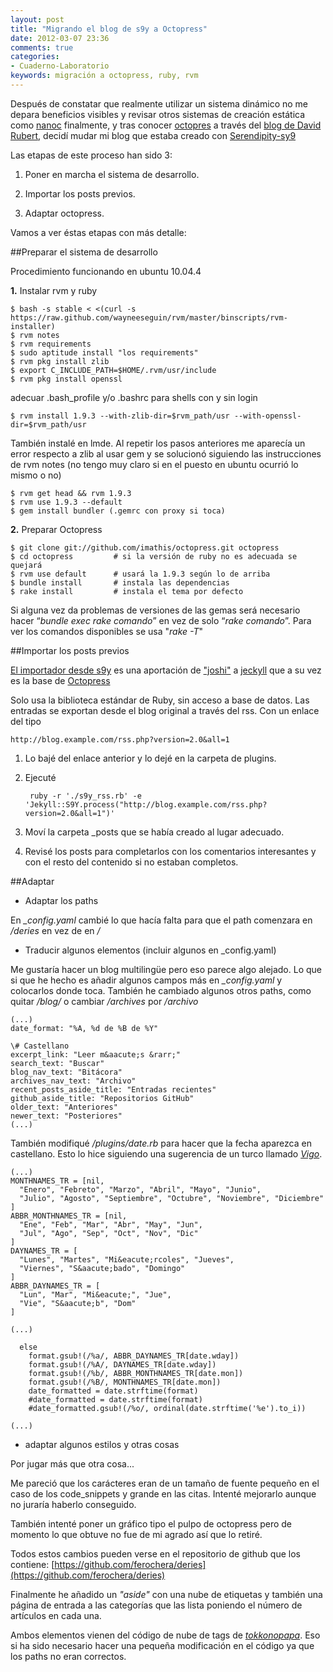 ```yaml
---
layout: post
title: "Migrando el blog de s9y a Octopress"
date: 2012-03-07 23:36
comments: true
categories: 
- Cuaderno-Laboratorio
keywords: migración a octopress, ruby, rvm
---
```

Después de constatar que realmente utilizar un sistema dinámico no me depara beneficios visibles y revisar otros sistemas de creación estática como [nanoc](http://nanoc.stoneship.org) finalmente, y tras conocer [octopres](http://octopress.org) a través del [blog de David Rubert](http://www3.uji.es/~vrubert), decidí mudar mi blog que estaba creado con [Serendipity-sy9](http://www.s9y.org)

Las etapas de este proceso han sido 3:

1. Poner en marcha el sistema de desarrollo.

2. Importar los posts previos.

3. Adaptar octopress.

<!--more-->Vamos a ver éstas etapas con más detalle:

##Preparar el sistema de desarrollo

Procedimiento funcionando en ubuntu 10.04.4

**1.** Instalar rvm y ruby

```
$ bash -s stable < <(curl -s https://raw.github.com/wayneeseguin/rvm/master/binscripts/rvm-installer)
$ rvm notes
$ rvm requirements
$ sudo aptitude install "los requirements"
$ rvm pkg install zlib
$ export C_INCLUDE_PATH=$HOME/.rvm/usr/include
$ rvm pkg install openssl
```
   
adecuar .bash_profile y/o .bashrc para shells con y sin login

```
$ rvm install 1.9.3 --with-zlib-dir=$rvm_path/usr --with-openssl-dir=$rvm_path/usr
```

También instalé en lmde. Al repetir los pasos anteriores me aparecía un error respecto a zlib al usar gem y se solucionó siguiendo las instrucciones de rvm notes (no tengo muy claro si en el puesto en ubuntu ocurrió lo mismo o no)

```
$ rvm get head && rvm 1.9.3
$ rvm use 1.9.3 --default
$ gem install bundler (.gemrc con proxy si toca)
```

**2.** Preparar Octopress 

```
$ git clone git://github.com/imathis/octopress.git octopress
$ cd octopress         # si la versión de ruby no es adecuada se quejará
$ rvm use default      # usará la 1.9.3 según lo de arriba
$ bundle install       # instala las dependencias
$ rake install         # instala el tema por defecto
```

Si alguna vez da problemas de versiones de las gemas será necesario hacer “_bundle exec rake comando_” en vez de solo “_rake comando_”. Para ver los comandos disponibles se usa "_rake -T_"

##Importar los posts previos

[El importador desde s9y](https://github.com/mojombo/jekyll/pull/399) es una aportación de ["joshi"](https://github.com/joschi) a [jeckyll](https://github.com/mojombo/jekyll) que a su vez es la base de [Octopress](http://octopress.org)

Solo usa la biblioteca estándar de Ruby, sin acceso a base de datos. Las entradas se exportan desde el blog original a través del rss. Con un enlace del tipo

    http://blog.example.com/rss.php?version=2.0&all=1

1. Lo bajé del enlace anterior y lo dejé en la carpeta de plugins.

2. Ejecuté 

        ruby -r './s9y_rss.rb' -e 'Jekyll::S9Y.process("http://blog.example.com/rss.php?version=2.0&all=1")'

3. Moví la carpeta _posts que se había creado al lugar adecuado.

4. Revisé los posts para completarlos con los comentarios interesantes y con el resto del contenido si no estaban completos.

##Adaptar

* Adaptar los paths

En _\_config.yaml_ cambié lo que hacía falta para que el path comenzara en _/deries_ en vez de en _/_

* Traducir algunos elementos (incluir algunos en _config.yaml)

Me gustaría hacer un blog multilingüe pero eso parece algo alejado. Lo que si que he hecho es añadir algunos campos más en _\_config.yaml_ y colocarlos donde toca. También he cambiado algunos otros paths, como quitar _/blog/_ o cambiar _/archives_ por _/archivo_

    (...)
    date_format: "%A, %d de %B de %Y"

    \# Castellano
    excerpt_link: "Leer m&aacute;s &rarr;" 
    search_text: "Buscar"
    blog_nav_text: "Bitácora"
    archives_nav_text: "Archivo"
    recent_posts_aside_title: "Entradas recientes"
    github_aside_title: "Repositorios GitHub"
    older_text: "Anteriores"
    newer_text: "Posteriores"
    (...)

También modifiqué _/plugins/date.rb_ para hacer que la fecha aparezca en castellano. Esto lo hice siguiendo una sugerencia de un turco llamado [_Vigo_](https://github.com/vigo/octopress/blob/master/plugins/date.rb).

    (...)
    MONTHNAMES_TR = [nil,
      "Enero", "Febreto", "Marzo", "Abril", "Mayo", "Junio",
      "Julio", "Agosto", "Septiembre", "Octubre", "Noviembre", "Diciembre"
    ]
    ABBR_MONTHNAMES_TR = [nil,
      "Ene", "Feb", "Mar", "Abr", "May", "Jun",
      "Jul", "Ago", "Sep", "Oct", "Nov", "Dic"
    ]
    DAYNAMES_TR = [
      "Lunes", "Martes", "Mi&eacute;rcoles", "Jueves",
      "Viernes", "S&aacute;bado", "Domingo"
    ]
    ABBR_DAYNAMES_TR = [
      "Lun", "Mar", "Mi&eacute;", "Jue",
      "Vie", "S&aacute;b", "Dom"
    ]

    (...)

      else
        format.gsub!(/%a/, ABBR_DAYNAMES_TR[date.wday])
        format.gsub!(/%A/, DAYNAMES_TR[date.wday])
        format.gsub!(/%b/, ABBR_MONTHNAMES_TR[date.mon])
        format.gsub!(/%B/, MONTHNAMES_TR[date.mon])
        date_formatted = date.strftime(format)
        #date_formatted = date.strftime(format)
        #date_formatted.gsub!(/%o/, ordinal(date.strftime('%e').to_i))

    (...)

* adaptar algunos estilos y otras cosas

Por jugar más que otra cosa...

Me pareció que los carácteres eran de un tamaño de fuente pequeño en el caso de los code_snippets y grande en las citas. Intenté mejorarlo aunque no juraría haberlo conseguido.

También intenté poner un gráfico tipo el pulpo de octopress pero de momento lo que obtuve no fue de mi agrado así que lo retiré.

Todos estos cambios pueden verse en el repositorio de github que los contiene: [https://github.com/ferochera/deries](https://github.com/ferochera/deries)

Finalmente he añadido un _"aside"_ con una nube de etiquetas y también una página de entrada a las categorías que las lista poniendo el número de artículos en cada una.

Ambos elementos vienen del código de nube de tags de [_tokkonopapa_](https://github.com/tokkonopapa/octopress-tagcloud). Eso si ha sido necesario hacer una pequeña modificación en el código ya que los paths no eran correctos.


